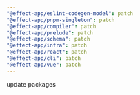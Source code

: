 ```yaml
---
"@effect-app/eslint-codegen-model": patch
"@effect-app/pnpm-singleton": patch
"@effect-app/compiler": patch
"@effect-app/prelude": patch
"@effect-app/schema": patch
"@effect-app/infra": patch
"@effect-app/react": patch
"@effect-app/cli": patch
"@effect-app/vue": patch
---
```


update packages
